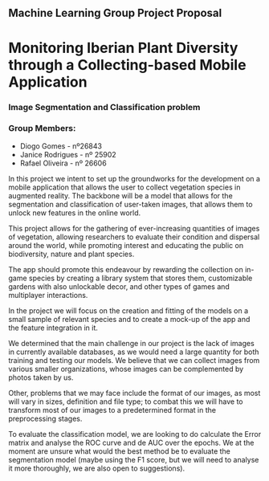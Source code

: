 ## Machine Learning Group Project Proposal  

# Monitoring Iberian Plant Diversity through a Collecting-based Mobile Application 

### Image Segmentation and Classification problem 

### Group Members:   

- Diogo Gomes - nº26843 
- Janice Rodrigues - nº 25902 
- Rafael Oliveira - nº 26606 

In this project we intent to set up the groundworks for the development on a mobile application that allows the user to collect vegetation species in augmented reality. The backbone will be a model that allows for the segmentation and classification of user-taken images, that allows them to unlock new features in the online world. 

This project allows for the gathering of ever-increasing quantities of images of vegetation, allowing researchers to evaluate their condition and dispersal around the world, while promoting interest and educating the public on biodiversity, nature and plant species. 

The app should promote this endeavour by rewarding the collection on in-game species by creating a library system that stores them, customizable gardens with also unlockable decor, and other types of games and multiplayer interactions. 

In the project we will focus on the creation and fitting of the models on a small sample of relevant species and to create a mock-up of the app and the feature integration in it. 

We determined that the main challenge in our project is the lack of images in currently available databases, as we would need a large quantity for both training and testing our models. We believe that we can collect images from various smaller organizations, whose images can be complemented by photos taken by us.  

Other, problems that we may face include the format of our images, as most will vary in sizes, definition and file type; to combat this we will have to transform most of our images to a predetermined format in the preprocessing stages. 

To evaluate the classification model, we are looking to do calculate the Error matrix and analyse the ROC curve and de AUC over the epochs. We at the moment are unsure what would the best method be to evaluate the segmentation model (maybe using the F1 score, but we will need to analyse it more thoroughly, we are also open to suggestions).
